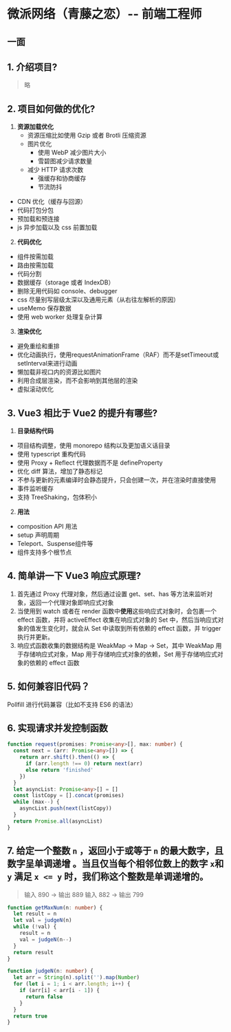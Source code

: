 # 微派网络（青藤之恋）-- 前端工程师

## 一面

## 1. 介绍项目?

> 略

## 2. 项目如何做的优化?

1. **资源加载优化**
   - 资源压缩比如使用 Gzip 或者 Brotli 压缩资源
   - 图片优化
     - 使用 WebP 减少图片大小
     - 雪碧图减少请求数量
   - 减少 HTTP 请求次数
     - 强缓存和协商缓存
     - 节流防抖

- CDN 优化（缓存与回源）
- 代码打包分包
- 预加载和预连接
- js 异步加载以及 css 前置加载

2. **代码优化**

- 组件按需加载
- 路由按需加载
- 代码分割
- 数据缓存（storage 或者 IndexDB）
- 删除无用代码如 console、debugger
- css 尽量别写层级太深以及通用元素（从右往左解析的原因）
- useMemo 保存数据
- 使用 web worker 处理复杂计算

3. **渲染优化**

- 避免重绘和重排
- 优化动画执行，使用requestAnimationFrame（RAF）而不是setTimeout或setInterval来进行动画
- 懒加载非视口内的资源比如图片
- 利用合成层渲染，而不会影响到其他层的渲染
- 虚拟滚动优化

## 3. Vue3 相比于 Vue2 的提升有哪些?

1. **目录结构代码**

- 项目结构调整，使用 monorepo 结构以及更加语义话目录
- 使用 typescript 重构代码
- 使用 Proxy + Reflect 代理数据而不是 defineProperty
- 优化 diff 算法，增加了静态标记
- 不参与更新的元素编译时会静态提升，只会创建一次，并在渲染时直接使用
- 事件监听缓存
- 支持 TreeShaking，包体积小

2. **用法**

- composition API 用法
- setup 声明周期
- Teleport、Suspense组件等
- 组件支持多个根节点

## 4. 简单讲一下 Vue3 响应式原理?

1. 首先通过 Proxy 代理对象，然后通过设置 get、set、has 等方法来监听对象，返回一个代理对象即响应式对象
2. 当使用到 watch 或者在 render 函数中**使用**这些响应式对象时，会包裹一个 effect 函数，并将 activeEffect 收集在响应式对象的 Set 中，然后当响应式对象的值发生变化时，就会从 Set 中读取到所有依赖的 effect 函数，并 trigger 执行并更新。
3. 响应式函数收集的数据结构是 WeakMap -> Map -> Set，其中 WeakMap 用于存储响应式对象，Map 用于存储响应式对象的依赖，Set 用于存储响应式对象的依赖的 effect 函数

## 5. 如何兼容旧代码？

Pollfill 进行代码兼容（比如不支持 ES6 的语法）

## 6. 实现请求并发控制函数

```typescript
function request(promises: Promise<any>[], max: number) {
  const next = (arr: Promise<any>[]) => {
    return arr.shift().then(() => {
      if (arr.length !== 0) return next(arr)
      else return 'finished'
    })
  }
  let asyncList: Promise<any>[] = []
  const listCopy = [].concat(promises)
  while (max--) {
    asyncList.push(next(listCopy))
  }
  return Promise.all(asyncList)
}
```

## 7. 给定一个整数 `n` ，返回小于或等于 `n` 的最大数字，且数字呈单调递增 。当且仅当每个相邻位数上的数字 `x`和 `y` 满足 `x <= y` 时，我们称这个整数是单调递增的。

> 输入 890 -> 输出 889
> 输入 882 -> 输出 799

```typescript
function getMaxNum(n: number) {
  let result = n
  let val = judgeN(n)
  while (!val) {
    result = n
    val = judgeN(n--)
  }
  return result
}

function judgeN(n: number) {
  let arr = String(n).split('').map(Number)
  for (let i = 1; i < arr.length; i++) {
    if (arr[i] < arr[i - 1]) {
      return false
    }
  }
  return true
}
```
